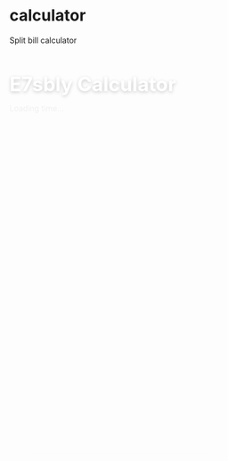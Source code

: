 # calculator
Split bill calculator

<!DOCTYPE html>
<html lang="en">
<head>
  <meta charset="UTF-8" />
  <title> E7sbly - Split Bill Calculator </title>
  <link href="https://fonts.googleapis.com/css2?family=Inter:wght@400;600&display=swap" rel="stylesheet">
  <style>
    * {
      box-sizing: border-box;
    }

    body {
      margin: 0;
      padding: 30px;
      font-family: 'Inter', sans-serif;
      background: linear-gradient(120deg, #a6c0fe, #f68084);
      min-height: 100vh;
      display: flex;
      flex-direction: column;
      align-items: center;
      justify-content: center;
    }

    .title {
      font-size: 2.2rem;
      color: white;
      margin-bottom: 10px;
      text-shadow: 0 2px 6px rgba(0, 0, 0, 0.2);
    }

    #currentTime {
      color: #f0f0f0;
      margin-bottom: 30px;
    }

    .container {
      background: rgba(255, 255, 255, 0.15);
      backdrop-filter: blur(15px);
      border: 1px solid rgba(255, 255, 255, 0.2);
      padding: 30px;
      border-radius: 20px;
      max-width: 400px;
      width: 100%;
      box-shadow: 0 12px 30px rgba(0,0,0,0.2);
      color: #fff;
      animation: fadeIn 1s ease-in-out;
    }

    @keyframes fadeIn {
      from { opacity: 0; transform: translateY(20px); }
      to { opacity: 1; transform: translateY(0); }
    }

    label {
      margin: 12px 0 4px;
      display: block;
      color: white;
    }

    input {
      width: 100%;
      padding: 10px;
      font-size: 16px;
      margin-bottom: 10px;
      border-radius: 10px;
      border: none;
      outline: none;
      background: rgba(255,255,255,0.2);
      color: #fff;
    }

    input::placeholder {
      color: rgba(255, 255, 255, 0.7);
    }

    .checkboxes {
      display: flex;
      flex-direction: column;
      gap: 16px;
      margin: 20px 0;
    }

    .toggle-container {
      display: flex;
      align-items: center;
      justify-content: space-between;
      background: rgba(255, 255, 255, 0.1);
      padding: 12px 16px;
      border-radius: 12px;
      color: #fff;
      font-size: 15px;
      cursor: pointer;
      transition: background 0.3s ease;
    }

    .toggle-container:hover {
      background: rgba(255, 255, 255, 0.2);
    }

    .toggle-switch {
      position: relative;
      width: 50px;
      height: 24px;
    }

    .toggle-switch input {
      opacity: 0;
      width: 0;
      height: 0;
    }

    .slider {
      position: absolute;
      cursor: pointer;
      top: 0;
      left: 0;
      right: 0;
      bottom: 0;
      background-color: #ccc;
      transition: 0.4s;
      border-radius: 24px;
    }

    .slider:before {
      position: absolute;
      content: "";
      height: 20px;
      width: 20px;
      left: 2px;
      bottom: 2px;
      background-color: white;
      border-radius: 50%;
      transition: 0.4s;
    }

    .toggle-switch input:checked + .slider {
      background-color: #00bfff;
    }

    .toggle-switch input:checked + .slider:before {
      transform: translateX(26px);
    }

    button {
      width: 100%;
      padding: 12px;
      font-size: 18px;
      font-weight: bold;
      border: none;
      border-radius: 12px;
      background: linear-gradient(135deg, #00c6ff, #0072ff);
      color: white;
      cursor: pointer;
      transition: all 0.3s ease;
      box-shadow: 0 6px 15px rgba(0, 114, 255, 0.3);
      margin-top: 10px;
    }

    button:hover {
      background: linear-gradient(135deg, #0072ff, #00c6ff);
      transform: translateY(-2px);
      box-shadow: 0 8px 20px rgba(0, 114, 255, 0.5);
    }

    .result {
      margin-top: 20px;
      font-weight: bold;
      white-space: pre-line;
      background: rgba(0,0,0,0.2);
      padding: 10px;
      border-radius: 10px;
      animation: fadeIn 0.7s ease;
    }
  </style>
</head>
<body>

  <h1 class="title">E7sbly Calculator</h1>
  <p id="currentTime">Loading time...</p>

  <div class="container">
    <h2>Split Bill</h2>

    <label>Total Bill ($)</label>
    <input type="number" id="totalBill" placeholder="Enter total amount" />

    <label>Number of People</label>
    <input type="number" id="peopleCount" placeholder="Enter number of people" />

    <div class="checkboxes">
      <label class="toggle-container">
        Include Service (14%)
        <div class="toggle-switch">
          <input type="checkbox" id="includeService" />
          <span class="slider"></span>
        </div>
      </label>

      <label class="toggle-container">
        Include Tax (12%)
        <div class="toggle-switch">
          <input type="checkbox" id="includeTax" />
          <span class="slider"></span>
        </div>
      </label>
    </div>

    <button onclick="calculate()">CALCULATE</button>

    <div class="result" id="resultArea"></div>
  </div>

  <script>
    function calculate() {
      const bill = parseFloat(document.getElementById("totalBill").value);
      const people = parseInt(document.getElementById("peopleCount").value);
      const includeService = document.getElementById("includeService").checked;
      const includeTax = document.getElementById("includeTax").checked;

      if (isNaN(bill) || isNaN(people) || people <= 0) {
        document.getElementById("resultArea").innerText = "Please enter valid numbers.";
        return;
      }

      let service = includeService ? bill * 0.14 : 0;
      let tax = includeTax ? bill * 0.12 : 0;
      let total = bill + service + tax;
      let perPerson = total / people;

      let result = "";
      if (includeService) result += `Service (14%): $${service.toFixed(2)}\n`;
      if (includeTax) result += `Tax (12%): $${tax.toFixed(2)}\n`;
      result += `Total Bill: $${total.toFixed(2)}\n`;
      result += `Each Pays: $${perPerson.toFixed(2)}`;

      document.getElementById("resultArea").innerText = result;
    }

    function updateTime() {
      const now = new Date();
      const timeString = now.toLocaleTimeString();
      document.getElementById("currentTime").innerText = "Current Time: " + timeString;
    }

    setInterval(updateTime, 1000);
    updateTime();
  </script>

</body>
</html>
